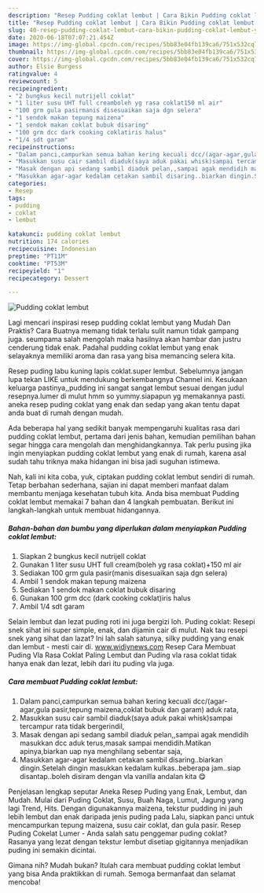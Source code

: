 ```yaml
---
description: "Resep Pudding coklat lembut | Cara Bikin Pudding coklat lembut Yang Enak Dan Lezat"
title: "Resep Pudding coklat lembut | Cara Bikin Pudding coklat lembut Yang Enak Dan Lezat"
slug: 40-resep-pudding-coklat-lembut-cara-bikin-pudding-coklat-lembut-yang-enak-dan-lezat
date: 2020-06-18T07:07:21.454Z
image: https://img-global.cpcdn.com/recipes/5bb83e04fb139ca6/751x532cq70/pudding-coklat-lembut-foto-resep-utama.jpg
thumbnail: https://img-global.cpcdn.com/recipes/5bb83e04fb139ca6/751x532cq70/pudding-coklat-lembut-foto-resep-utama.jpg
cover: https://img-global.cpcdn.com/recipes/5bb83e04fb139ca6/751x532cq70/pudding-coklat-lembut-foto-resep-utama.jpg
author: Elsie Burgess
ratingvalue: 4
reviewcount: 5
recipeingredient:
- "2 bungkus kecil nutrijell coklat"
- "1 liter susu UHT full creamboleh yg rasa coklat150 ml air"
- "100 grm gula pasirmanis disesuaikan saja dgn selera"
- "1 sendok makan tepung maizena"
- "1 sendok makan coklat bubuk disaring"
- "100 grm dcc dark cooking coklatiris halus"
- "1/4 sdt garam"
recipeinstructions:
- "Dalam panci,campurkan semua bahan kering kecuali dcc/(agar-agar,gula pasir,tepung maizena,coklat bubuk dan garam) aduk rata,"
- "Masukkan susu cair sambil diaduk(saya aduk pakai whisk)sampai tercampur rata tidak bergerindil,"
- "Masak dengan api sedang sambil diaduk pelan,,sampai agak mendidih masukkan dcc aduk terus,masak sampai mendidih.Matikan apinya,biarkan uap nya menghilang sebentar saja,"
- "Masukkan agar-agar kedalam cetakan sambil disaring..biarkan dingin.Setelah dingin masukkan kedalam kulkas..beberapa jam..siap disantap..boleh disiram dengan vla vanilla andalan kita 😋"
categories:
- Resep
tags:
- pudding
- coklat
- lembut

katakunci: pudding coklat lembut 
nutrition: 174 calories
recipecuisine: Indonesian
preptime: "PT11M"
cooktime: "PT53M"
recipeyield: "1"
recipecategory: Dessert

---
```



![Pudding coklat lembut](https://img-global.cpcdn.com/recipes/5bb83e04fb139ca6/751x532cq70/pudding-coklat-lembut-foto-resep-utama.jpg)

Lagi mencari inspirasi resep pudding coklat lembut yang Mudah Dan Praktis? Cara Buatnya memang tidak terlalu sulit namun tidak gampang juga. seumpama salah mengolah maka hasilnya akan hambar dan justru cenderung tidak enak. Padahal pudding coklat lembut yang enak selayaknya memiliki aroma dan rasa yang bisa memancing selera kita.

Resep puding labu kuning lapis coklat.super lembut. Sebelumnya jangan lupa tekan LIKE untuk mendukung berkembangnya Channel ini. Kesukaan keluarga pastinya,,pudding ini sangat sangat lembut sesuai dengan judul resepnya.lumer di mulut hmm so yummy.siapapun yg memakannya pasti. aneka resep puding coklat yang enak dan sedap yang akan tentu dapat anda buat di rumah dengan mudah.

Ada beberapa hal yang sedikit banyak mempengaruhi kualitas rasa dari pudding coklat lembut, pertama dari jenis bahan, kemudian pemilihan bahan segar hingga cara mengolah dan menghidangkannya. Tak perlu pusing jika ingin menyiapkan pudding coklat lembut yang enak di rumah, karena asal sudah tahu triknya maka hidangan ini bisa jadi suguhan istimewa.


Nah, kali ini kita coba, yuk, ciptakan pudding coklat lembut sendiri di rumah. Tetap berbahan sederhana, sajian ini dapat memberi manfaat dalam membantu menjaga kesehatan tubuh kita. Anda bisa membuat Pudding coklat lembut memakai 7 bahan dan 4 langkah pembuatan. Berikut ini langkah-langkah untuk membuat hidangannya.

<!--inarticleads1-->

##### Bahan-bahan dan bumbu yang diperlukan dalam menyiapkan Pudding coklat lembut:

1. Siapkan 2 bungkus kecil nutrijell coklat
1. Gunakan 1 liter susu UHT full cream(boleh yg rasa coklat)+150 ml air
1. Sediakan 100 grm gula pasir(manis disesuaikan saja dgn selera)
1. Ambil 1 sendok makan tepung maizena
1. Sediakan 1 sendok makan coklat bubuk disaring
1. Gunakan 100 grm dcc (dark cooking coklat)iris halus
1. Ambil 1/4 sdt garam


Selain lembut dan lezat puding roti ini juga bergizi loh. Puding coklat: Resepi snek sihat ini super simple, enak, dan dijamin cair di mulut. Nak tau resepi snek yang sihat dan lazat? Ini lah salah satunya, silky pudding yang enak dan lembut - mesti cair di. www.widiynews.com Resep Cara Membuat Puding Vla Rasa Coklat Paling Lembut dan Puding vla rasa coklat tidak hanya enak dan lezat, lebih dari itu puding vla juga. 

<!--inarticleads2-->

##### Cara membuat Pudding coklat lembut:

1. Dalam panci,campurkan semua bahan kering kecuali dcc/(agar-agar,gula pasir,tepung maizena,coklat bubuk dan garam) aduk rata,
1. Masukkan susu cair sambil diaduk(saya aduk pakai whisk)sampai tercampur rata tidak bergerindil,
1. Masak dengan api sedang sambil diaduk pelan,,sampai agak mendidih masukkan dcc aduk terus,masak sampai mendidih.Matikan apinya,biarkan uap nya menghilang sebentar saja,
1. Masukkan agar-agar kedalam cetakan sambil disaring..biarkan dingin.Setelah dingin masukkan kedalam kulkas..beberapa jam..siap disantap..boleh disiram dengan vla vanilla andalan kita 😋


Penjelasan lengkap seputar Aneka Resep Puding yang Enak, Lembut, dan Mudah. Mulai dari Puding Coklat, Susu, Buah Naga, Lumut, Jagung yang lagi Trend, Hits. Dengan digunakannya maizena, tekstur pudding ini jauh lebih lembut dan enak daripada jenis puding pada Lalu, siapkan panci untuk mencampurkan tepung maizena, susu cair coklat, dan gula pasir. Resep Puding Cokelat Lumer - Anda salah satu penggemar puding coklat? Rasanya yang lezat dengan tekstur lembut disetiap gigitannya menjadikan puding ini semakin dicintai. 

Gimana nih? Mudah bukan? Itulah cara membuat pudding coklat lembut yang bisa Anda praktikkan di rumah. Semoga bermanfaat dan selamat mencoba!
